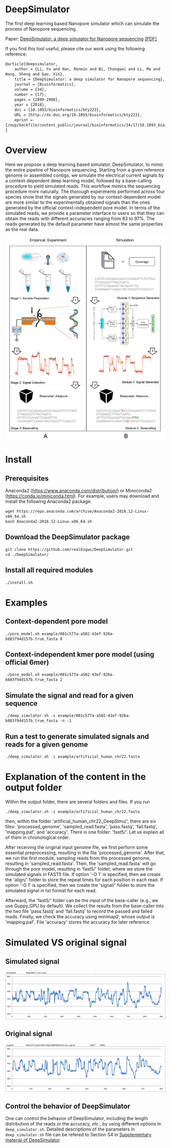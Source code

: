 # DeepSimulator
The first deep learning based Nanopore simulator which can simulate the process of Nanopore sequencing.

Paper: [DeepSimulator: a deep simulator for Nanopore sequencing](https://academic.oup.com/bioinformatics/advance-article/doi/10.1093/bioinformatics/bty223/4962495) [[PDF]](https://drive.google.com/open?id=1TpxZR8lAbcABHBU-Pu8S8gfhvY6vnjn_)

If you find this tool useful, please cite our work using the following reference:
```
@article{deepsimulator,
    author = {Li, Yu and Han, Renmin and Bi, Chongwei and Li, Mo and Wang, Sheng and Gao, Xin},
    title = {DeepSimulator: a deep simulator for Nanopore sequencing},
    journal = {Bioinformatics},
    volume = {34},
    number = {17},
    pages = {2899-2908},
    year = {2018},
    doi = {10.1093/bioinformatics/bty223},
    URL = {http://dx.doi.org/10.1093/bioinformatics/bty223},
    eprint = {/oup/backfile/content_public/journal/bioinformatics/34/17/10.1093_bioinformatics_bty223/2/bty223.pdf}
}

```

# Overview
Here we propose a deep learning based simulator, DeepSimulator, to mimic the entire pipeline of Nanopore sequencing. Starting from a given reference genome or assembled contigs, we simulate the electrical current signals by a context-dependent deep learning model, followed by a base-calling procedure to yield simulated reads. This workflow mimics the sequencing procedure more naturally. The thorough experiments performed across four species show that the signals generated by our context-dependent model are more similar to the experimentally obtained signals than the ones generated by the official context-independent pore model. In terms of the simulated reads, we provide a parameter interface to users so that they can obtain the reads with different accuracies ranging from 83 to 97%. The reads generated by the default parameter have almost the same properties as the real data.

<p align="center">
<img src="https://github.com/realbigws/DeepSimulator/blob/master/example/main_graph.png" width="600"/>
</p>

# Install
## Prerequisites
Anaconda2 (https://www.anaconda.com/distribution/) or Minoconda2 (https://conda.io/miniconda.html).
For example, users may download and install the following Anaconda2 package:
```
wget https://repo.anaconda.com/archive/Anaconda2-2018.12-Linux-x86_64.sh
bash Anaconda2-2018.12-Linux-x86_64.sh
```

## Download the DeepSimulator package
```
git clone https://github.com/realbigws/DeepSimulator.git
cd ./DeepSimulator/
```

## Install all required modules
```
./install.sh
```

# Examples

## Context-dependent pore model
```
./pore_model.sh example/001c577a-a502-43ef-926a-b883f94d157b.true_fasta 0
```

## Context-independent kmer pore model (using official 6mer)
```
./pore_model.sh example/001c577a-a502-43ef-926a-b883f94d157b.true_fasta 1
```

## Simulate the signal and read for a given sequence
```
./deep_simulator.sh -i example/001c577a-a502-43ef-926a-b883f94d157b.true_fasta -n -1
```

## Run a test to generate simulated signals and reads for a given genome
```
./deep_simulator.sh -i example/artificial_human_chr22.fasta
```

# Explanation of the content in the output folder
Within the output folder, there are several folders and files. If you run
```
./deep_simulator.sh -i example/artificial_human_chr22.fasta
```
then, within the folder 'artificial_human_chr22_DeepSimu/', there are six files: 'processed_genome', 'sampled_read.fasta', 'pass.fastq', 'fail.fastq', 'mapping.paf', and 'accuracy'. There is one folder: 'fast5/'. Let us explain all of them in chronological order. 

After receiving the original input genome file, we first perform some essential preprocessing, resulting in the file 'processed_genome'. After that, we run the first module, sampling reads from the processed genome, resulting in 'sampled_read.fasta'. Then, the 'sampled_read.fasta' will go through the pore model, resulting in 'fast5/' folder, where we store the simulated signals in FAST5 file. If option '-O 1' is specified, then we create the 'align/' folder to store the repeat times for each position in each read. If option '-G 1' is specified, then we create the 'signal/' folder to store the simulated signal in txt format for each read.

Afterward, the 'fast5/' folder can be the input of the base-caller (e.g., we use Guppy_GPU by default). We collect the results from the base-caller into the two file 'pass.fastq' and 'fail.fastq' to record the passed and failed reads. Finally, we check the accuracy using minimap2, whose output is 'mapping.paf'. File 'accuracy' stores the accuracy for later reference.

# Simulated VS original signal

## Simulated signal

![alt text](https://github.com/realbigws/DeepSimulator/blob/master/example/simulated_signal.png)

## Original signal
![alt text](https://github.com/realbigws/DeepSimulator/blob/master/example/original_signal.png)


## Control the behavior of DeepSimulator
One can control the behavior of DeepSimulator, including the length distribution of the reads or the accuracy, *etc.*, by using different options in ```deep_simulator.sh```. Detailed descriptions of the parameters in ```deep_simulator.sh``` file can be refered to Section S4 in [Supplementary material of DeepSimulator](https://oup.silverchair-cdn.com/oup/backfile/Content_public/Journal/bioinformatics/34/17/10.1093_bioinformatics_bty223/2/bty223_supplemental_materials.pdf?Expires=2147483647&Signature=v5FSUbbU4eVfQdIo3H3Xrsq6CFVh8azonSxGg1WaAL35maQ0zqIPzdRPTTGUUhlzkLYBnU3Fi4G1DRcXc5YDD4Ea~8ic56zpjBNWQ4qqSZabjH9XwTFyPTbh6IKaHkULi9zKfSl02MxxXfqEJ0Xi72AKRv0Up4j~baWrfyUEKYtEVkzJbpbyAsnZhvPh2WSbFXyPhRhBn~fH9XfrEO9hbMQPSrT9di2Ho85ZBbZ2xS0P~J8sZyi91ulXQHfYSH5rbdaTNAAxRCVbLQUi3iKbJFE5Bl0de66w0mdjfgIZGqrBY9uPoXwW4MYf6H7OwmVXnDc-sjoe73UxO4xHRF17Ag__&Key-Pair-Id=APKAIE5G5CRDK6RD3PGA)

